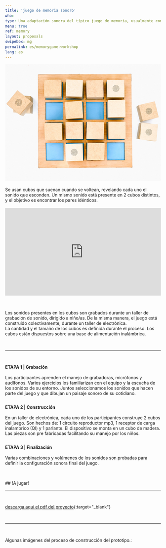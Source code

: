 ```yaml
---
title: 'juego de memoria sonoro'
who: 
type: Una adaptación sonora del típico juego de memoria, usualmente conocido con imágenes. 
menu: true
ref: memory
layout: proposals
swipebox: mg
permalink: es/memorygame-workshop
lang: es
---
```

<img src="../assets/posts/memorygame1.jpg" class="img-border">

<br>
<br>
Se usan cubos que suenan cuando se voltean, revelando cada uno el sonido que esconden. Un mismo sonido está presente en 2 cubos distintos, y el objetivo es encontrar los pares idénticos.
<br>
<br>
<div class="video-wrapper-side video-wrapper-16x9"><div style="padding:56.25% 0 0 0;position:relative;"><iframe src="https://player.vimeo.com/video/512180495?title=0&byline=0&portrait=0" style="position:absolute;top:0;left:0;width:100%;height:100%;" frameborder="0" allow="autoplay; fullscreen; picture-in-picture" allowfullscreen></iframe></div></div>
<br><br>

Los sonidos presentes en los cubos son grabados durante un taller de grabación de sonido, dirigido a niño/as. De la misma manera, el juego está construido colectivamente, durante un taller de electrónica.
<br>
La cantidad y el tamaño de los cubos es definida durante el proceso. 
Los cubos están dispuestos sobre una base de alimentación inalámbrica.


<br>

---

<br>
<div class="row">
  <div class="column">
     <p>
      <b>ETAPA 1 | Grabación</b><br><br>
Los participantes aprenden el manejo de grabadoras, micrófonos y audífonos. Varios ejercicios los familiarizan con el equipo y la escucha de los sonidos de su entorno. Juntos seleccionamos los sonidos que hacen parte del juego y que dibujan un paisaje sonoro de su cotidiano.
      </p>
   </div>
    <div class="column">
          <p>
<b>ETAPA 2 | Construcción</b><br><br>
En un taller de electrónica, cada uno de los participantes construye 2 cubos del juego. Son hechos de: 1 circuito reproductor mp3,  1 receptor de carga inalambrico (QI) y 1 parlante. El dispositivo se monta en un cubo de madera.  
Las piezas son pre fabricadas facilitando su manejo por los niños. 
      </p>
    </div>
    <div class="column">
          <p>
<b>ETAPA 3 | Finalización</b><br><br>
Varias combinaciones y volúmenes de los sonidos son probadas para definir la configuración sonora final del juego.
      </p>
    </div>
</div>
<br>
<br>
## !A jugar!
 
<br>
 
---

<br>

[descarga aquí el pdf del proyecto](../assets/docs/juego-de-memoria.pdf){:target="_blank"} 

<br>
 
---

<br>


Algunas imágenes del proceso de construcción del prototipo.: